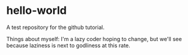# hello-world
A test repository for the github tutorial.

Things about myself: I'm a lazy coder hoping to change, but we'll see because laziness is next to godliness at this rate.
